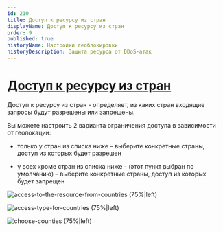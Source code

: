 ```yaml
---
id: 210
title: Доступ к ресурсу из стран
displayName: Доступ к ресурсу из стран
order: 9
published: true
historyName: Настройки геоблокировки
historyDescription: Защита ресурса от DDoS-атак
---
```



# [Доступ к ресурсу из стран](access-toresource-from-countries)

Доступ к ресурсу из стран - определяет, из каких стран входящие запросы будут разрешены или запрещены.

Вы можете настроить 2 варианта ограничения доступа в зависимости от геолокации:

- только у стран из списка ниже – выберите конкретные страны, доступ из которых будет разрешен <br/>

- у всех кроме стран из списка ниже - (этот пункт выбран по умолчанию) – выберите конкретные страны, доступ из которых будет запрещен

![access-to-the-resource-from-countries (75%|left)](https://img.solarspace.pro/docs/field-geo.jpg "Ограничение входящего трафика для стран")

![access-type-for-countries (75%|left)](https://img.solarspace.pro/docs/choose-countries-geo.jpg "Доступность входящего траифка для выбранных стран")

![choose-counties (75%|left)](https://img.solarspace.pro/docs/countries-menu-geo.jpg "Страны, которым будет разрешено или запрещено отправлять трафик")